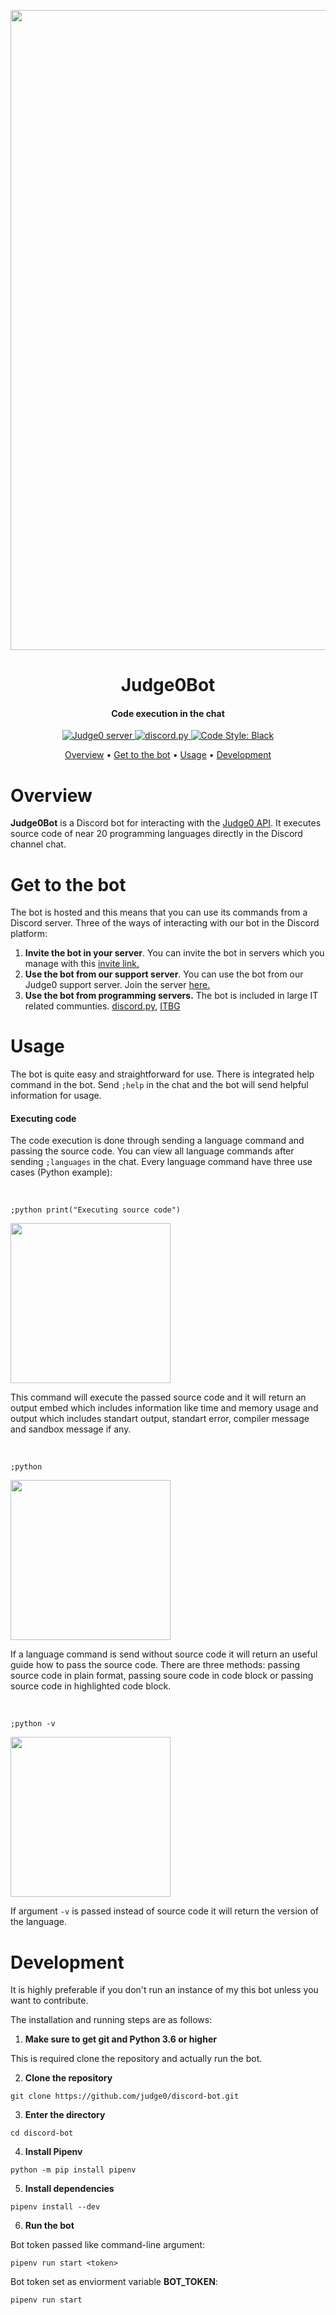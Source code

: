 
<p align="center">
  <img src="https://i.imgur.com/vKqLL6V.png" width="1024">
</p>

<h1 align="center">
Judge0Bot
</h1>
<h4 align="center">Code execution in the chat</h4>



<div align="center">
<a href="https://discord.gg/6dvxeA8">
      <img src="https://discordapp.com/api/guilds/620615182116323328/embed.png" alt="Judge0 server">
</a>
<a href="https://github.com/Rapptz/discord.py/">
      <img src="https://img.shields.io/badge/discord-py-blue.svg" alt="discord.py">
</a>
<a href="https://github.com/ambv/black">
    <img src="https://img.shields.io/badge/code%20style-black-000000.svg" alt="Code Style: Black">
</a>
</div>

<p align="center">
  <a href="#overview">Overview</a>
  •
  <a href="#get-to-the-bot">Get to the bot</a>
  •
  <a href="#usage">Usage</a>
  •
  <a href="#development">Development</a>
</p>

# Overview
**Judge0Bot** is a Discord bot for interacting with the [Judge0 API](https://api.judge0.com/).
It executes source code of near 20 programming languages directly in the Discord channel chat.

# Get to the bot
The bot is hosted and this means that you can use its commands from a Discord server.
Three of the ways of interacting with our bot in the Discord platform:

1. **Invite the bot in your server**.
    You can invite the bot in servers which you manage with this [invite link.](https://discordapp.com/oauth2/authorize?client_id=620609604295852033&scope=bot&permissions=388160)
1. **Use the bot from our support server**.
    You can use the bot from our Judge0 support server. Join the server [here.]()
1. **Use the bot from programming servers.**
    The bot is included in large IT related communties.
    [discord.py](https://discord.gg/r3sSKJJ), [ITBG](http://discord.gg/dRrdYQf)
    
# Usage
The bot is quite easy and straightforward for use. There is integrated
help command in the bot. Send `;help` in the chat and the bot will send helpful
information for usage.

#### Executing code
The code execution is done through sending a language command and passing the source code.
You can view all language commands after sending `;languages` in the chat.
Every language command have three use cases (Python example):

<br>

`;python print("Executing source code")`
<p align="left">
  <img src="https://i.imgur.com/Enafvtn.png" width="256">
</p>

This command will execute the passed source code and it will return an output embed which includes information like time and memory usage and output which includes standart output, standart error, compiler message and sandbox message if any.

<br>

`;python`
<p align="left">
  <img src="https://i.imgur.com/4zW9yd1.png" width="256">
</p>


If a language command is send without source code it will return an useful guide how to pass the source code. There are three methods: passing source code in plain format, passing soure code in code block or passing source code in highlighted code block.

<br>

`;python -v`
<p align="left">
  <img src="https://i.imgur.com/881hbFc.png" width="256">
</p>


If argument `-v` is passed instead of source code it will return the version of the language.

# Development
It is highly preferable if you don't run an instance of my this bot unless you want to contribute.

The installation and running steps are as follows:

1. **Make sure to get git and Python 3.6 or higher**

This is required clone the repository and actually run the bot.

2. **Clone the repository**

`git clone https://github.com/judge0/discord-bot.git`

3. **Enter the directory**

`cd discord-bot`

4. **Install Pipenv**

`python -m pip install pipenv`

5. **Install dependencies**

`pipenv install --dev`

6. **Run the bot**

Bot token passed like command-line argument:

`pipenv run start <token>`

Bot token set as enviorment variable **BOT_TOKEN**:

`pipenv run start`
